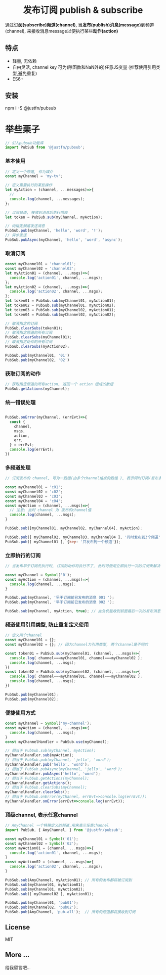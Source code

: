 <div align="center">
  <h1> 发布订阅 publish & subscribe </h1>
</div>

<p>
通过<b>订阅(subscribe)</b><b>频道(channel)</b>, 
当<b>发布(publish)</b><b>消息(message)</b>到频道(channel), 
来接收消息message以便执行某些<b>动作(action)</b> 
</p>


## 特点
* 轻量, 无依赖 
* 自由灵活, channel key 可为(除函数和NaN外的)任意JS变量 (推荐使用引用类型,避免重复) 
* ES6+ 

## 安装
  npm i -S @justfn/pubsub 


# 举些栗子 
```javascript
// 引入pubsub功能库 
import PubSub from '@justfn/pubsub';

```

### 基本使用 
```javascript
// 定义一个频道, 作为媒介 
const myChannel = 'my-tv';

// 定义需要执行的某些操作 
let myAction = (channel, ...messages)=>{
  // 
  console.log(channel, ...messages);
};

// 订阅频道, 接收到消息后执行响应 
let token = PubSub.sub(myChannel, myAction);

// 向指定频道发送消息 
PubSub.pub(myChannel, 'hello', 'word', '!');
// 异步发送 
PubSub.pubAsync(myChannel, 'hello', 'word', 'async');
```

### 取消订阅 
```javascript
const myChannel01 = 'channel01';
const myChannel02 = 'channel02';
let myAction01 = (channel, ...msgs)=>{
  console.log('action01', channel, ...msgs);
};
let myAction02 = (channel, ...msgs)=>{
  console.log('action02', channel, ...msgs);
};
let token01 = PubSub.sub(myChannel01, myAction01);
let token02 = PubSub.sub(myChannel01, myAction02);
let token03 = PubSub.sub(myChannel02, myAction01);
let token04 = PubSub.sub(myChannel02, myAction02);

// 取消指定的订阅 
PubSub.clearSubs(token01);
// 取消指定频道的所有订阅 
PubSub.clearSubs(myChannel01);
// 取消指定动作的所有订阅 
PubSub.clearSubs(myAction02);

PubSub.pub(myChannel01, '01')
PubSub.pub(myChannel02, '02')
```


### 获取订阅的动作
```javascript
// 获取指定频道的所有action, 返回一个 action 组成的数组  
PubSub.getActions(myChannel);

```


### 统一错误处理 
```javascript 

PubSub.onError(myChannel, (errEvt)=>{
  const {
    channel,
    msgs,
    action,
    err,
  } = errEvt;
  console.log(errEvt);
})

```

### 多频道处理 
```javascript
// 订阅发布的 channel, 可为一数组(由多个channel组成的数组 ), 表示同时订阅/发布多个 channel 

const myChannel01 = 'c01';
const myChannel02 = 'c02';
const myChannel03 = 'c03';
const myChannel04 = 'c04';
const myAction = (channel, ...msgs)=>{
  // 注意: 此时 channel 为 发布的channel值 
  console.log(channel, ...msgs);
}

PubSub.sub([myChannel01, myChannel02, myChannel04], myAction);

PubSub.pub([ myChannel02, myChannel03, myChannel04 ], '同时发布到3个频道');
PubSub.pub([ myChannel01 ], {key: '只发布到一个频道'});

```

### 立即执行的订阅
```javascript
// 当发布早于订阅先执行时, 订阅的动作将执行不了, 此时可使用立即执行一次的订阅来解决 

const myChannel = Symbol('0');
const myAction = (channel, ...msgs)=>{
  console.log(channel, ...msgs);
}

PubSub.pub(myChannel, '早于订阅前已发布的消息 001 ');
PubSub.pub(myChannel, '早于订阅前已发布的消息 002 ');

PubSub.sub(myChannel, myAction, true); // 此处仍能收到前面最后一次的发布消息 

```
 

### 频道使用引用类型, 防止重复定义使用 
```javascript 
// 定义两个channel 
const myChannel01 = {};
const myChannel02 = {}; // 因为channel为引用类型, 两个channel是不同的 

const token01 = PubSub.sub(myChannel01, (channel, ...msgs)=>{
  console.log( channel===myChannel01, channel===myChannel02 );
  console.log(channel, ...msgs);
})
const token02 = PubSub.sub(myChannel02, (channel, ...msgs)=>{
  console.log( channel===myChannel01, channel===myChannel02 );
  console.log(channel, ...msgs);
})

PubSub.pub(myChannel01);
PubSub.pub(myChannel02);
```

### 便捷使用方式  
```javascript 
const myChannel = Symbol('my-channel');
const myAction = (channel, ...msgs)=>{
  console.log(channel, ...msgs);
}
const myChannelHandler = PubSub.use(myChannel); 

// 相当于 PubSub.sub(myChannel, myAction);
myChannelHandler.sub(myAction);
// 相当于 PubSub.pub(myChannel, 'jello', 'word');
myChannelHandler.pub('hello', 'word');
// 相当于 PubSub.pubAsync(myChannel, 'jello', 'word');
myChannelHandler.pubAsync('hello', 'word');
// 相当于 PubSub.getActions(myChannel);
myChannelHandler.getActions();
// 相当于 PubSub.clearSubs(myChannel);
myChannelHandler.clearSubs();
// 相当于 PubSub.onError(myChannel, errEvt=>console.log(errEvt));
myChannelHandler.onError(errEvt=>console.log(errEvt));


```

### 顶级channel, 表示任意channel 
```javascript 
// AnyChannel 一个特殊定义的频道,用来表示任意channel 
import PubSub, { AnyChannel, } from '@justfn/pubsub';

const myChannel01 = Symbol('01');
const myChannel02 = Symbol('02');
const myAction01 = (channel, ...msgs)=>{
  console.log('action01', channel, ...msgs);
}
const myAction02 = (channel, ...msgs)=>{
  console.log('action02', channel, ...msgs);
}

PubSub.sub(AnyChannel, myAction01); // 所有的发布都将被订阅到 
PubSub.sub(myChannel01, myAction01);
PubSub.sub(myChannel01, myAction02);
PubSub.sub([ myChannel02 ], myAction01);

PubSub.pub(myChannel01, 'pub01');
PubSub.pub(myChannel02, 'pub02');
PubSub.pub(AnyChannel, 'pub-all');  // 所有的频道都将接收到订阅 

``` 






## License 

MIT 

## More ...
给我留言吧... 

